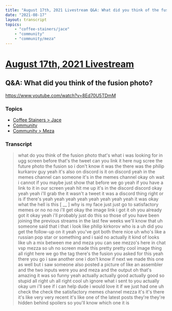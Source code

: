 ```yaml
---
title: "August 17th, 2021 Livestream Q&A: What did you think of the fusion photo?"
date: "2021-08-17"
layout: transcript
topics:
    - "coffee-stainers/jace"
    - "community"
    - "community/meza"
---
```

# [August 17th, 2021 Livestream](../2021-08-17.md)
## Q&A: What did you think of the fusion photo?
https://www.youtube.com/watch?v=8Ed70U5TDmM

### Topics
* [Coffee Stainers > Jace](../topics/coffee-stainers/jace.md)
* [Community](../topics/community.md)
* [Community > Meza](../topics/community/meza.md)

### Transcript

> what do you think of the fusion photo that's what i was looking for in ugg screen before that's the tweet can you link it here nug scree the future photo the fusion so i don't know it was the there was the philip kurkarov guy yeah it's also on discord is it on discord yeah in the memes channel can someone it's in the memes channel okay oh wait i cannot if you maybe just show that before we go yeah if you have a link to it in our screen yeah hit me up it's in the discord discord okay yeah yeah i'll grab the it wasn't a tweet it was a discord thing right or is if there's yeah yeah yeah yeah yeah yeah yeah yeah it was okay what the hell is this [ __ ] why is my face just just go to satisfactory memes or no no no i'll get okay the image link i got it oh you already got it okay yeah i'll probably just do this so those of you have been joining the previous streams in the last few weeks we'll know that uh someone said that i that i look like philip kirkorov who is a uh did you get the follow-up on it yeah you've got both there nice uh who's like a russian pop star or something and i said no actually it kind of looks like uh a mix between me and meza you can see mezzo's here in chat vsp mezza so uh no screen made this pretty pretty cool image thing all right here we go the tag there's the fusion you asked for this yeah there you go i saw another one i don't know if next we made this one as well but i saw someone also posted a picture of like an assembler and the two inputs were you and meza and the output oh that's amazing it was so funny yeah actually actually good actually good so stupid all right uh all right cool uh ignore what i sent to you actually okay um i'll see if i can help dude i would love it if we just had one uh check the check the satisfactory memes channel mezza it's it's there it's like very very recent it's like one of the latest posts they're they're hidden behind spoilers so you'll know which one it is
